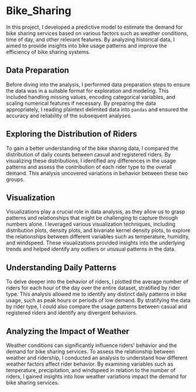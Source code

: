 # Bike_Sharing
In this project, I developed a predictive model to estimate the demand for bike sharing services based on various factors such as weather conditions, time of day, and other relevant features. By analyzing historical data, I aimed to provide insights into bike usage patterns and improve the efficiency of bike sharing systems.

## Data Preparation
Before diving into the analysis, I performed data preparation steps to ensure the data was in a suitable format for exploration and modeling. This included handling missing values, encoding categorical variables, and scaling numerical features if necessary. By preparing the data appropriately, I reading plaintext delimited data into `pandas` and ensured the accuracy and reliability of the subsequent analyses.

## Exploring the Distribution of Riders
To gain a better understanding of the bike sharing data, I compared the distribution of daily counts between casual and registered riders. By visualizing these distributions, I identified any differences in the usage patterns and assess the contribution of each rider type to the overall demand. This analysis uncovered variations in behavior between these two groups.

## Visualization
Visualizations play a crucial role in data analysis, as they allow us to grasp patterns and relationships that might be challenging to capture through numbers alone. I leveraged various visualization techniques, including distribution plots, density plots, and bivariate kernel density plots, to explore the relationships between different variables such as temperature, humidity, and windspeed. These visualizations provided insights into the underlying trends and helped identify any outliers or unusual patterns in the data.

## Understanding Daily Patterns
To delve deeper into the behavior of riders, I plotted the average number of riders for each hour of the day over the entire dataset, stratified by rider type. This analysis allowed me to identify any distinct daily patterns in bike usage, such as peak hours or periods of low demand. By stratifying the data by rider type, I could also compare the usage patterns between casual and registered riders and identify any divergent behaviors.

## Analyzing the Impact of Weather
Weather conditions can significantly influence riders' behavior and the demand for bike sharing services. To assess the relationship between weather and ridership, I conducted an analysis to understand how different weather factors affect rider behavior. By examining variables such as temperature, precipitation, and windspeed in relation to the number of riders, I gained insights into how weather variations impact the demand for bike sharing services.
